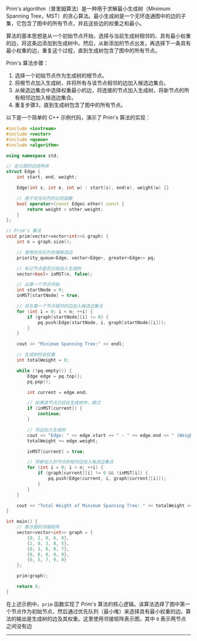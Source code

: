 
Prim's algorithm（普里姆算法）是一种用于求解最小生成树（Minimum Spanning Tree，MST）的贪心算法。最小生成树是一个无环连通图中的边的子集，它包含了图中的所有节点，并且这些边的权重之和最小。

算法的基本思想是从一个初始节点开始，选择与当前生成树相邻的、具有最小权重的边，将这条边添加到生成树中。然后，从新添加的节点出发，再选择下一条具有最小权重的边，重复这个过程，直到生成树包含了图中的所有节点。

Prim's 算法步骤：

1. 选择一个初始节点作为生成树的根节点。
2. 将根节点加入生成树，并将所有与该节点相邻的边加入候选边集合。
3. 从候选边集合中选择权重最小的边，将连接的节点加入生成树，将新节点的所有相邻边加入候选边集合。
4. 重复步骤3，直到生成树包含了图中的所有节点。

以下是一个简单的 C++ 示例代码，演示了 Prim's 算法的实现：
```cpp
#include <iostream>
#include <vector>
#include <queue>
#include <algorithm>

using namespace std;

// 定义图的边结构体
struct Edge {
    int start, end, weight;

    Edge(int s, int e, int w) : start(s), end(e), weight(w) {}

    // 用于优先队列的比较函数
    bool operator>(const Edge& other) const {
        return weight > other.weight;
    }
};

// Prim's 算法
void prim(vector<vector<int>>& graph) {
    int n = graph.size();

    // 使用优先队列存储候选边
    priority_queue<Edge, vector<Edge>, greater<Edge>> pq;

    // 标记节点是否已经加入生成树
    vector<bool> inMST(n, false);

    // 从第一个节点开始
    int startNode = 0;
    inMST[startNode] = true;

    // 将与第一个节点相邻的边加入候选边集合
    for (int i = 0; i < n; ++i) {
        if (graph[startNode][i] != 0) {
            pq.push(Edge(startNode, i, graph[startNode][i]));
        }
    }

    cout << "Minimum Spanning Tree:" << endl;

    // 生成树的总权重
    int totalWeight = 0;

    while (!pq.empty()) {
        Edge edge = pq.top();
        pq.pop();

        int current = edge.end;

        // 如果该节点已经在生成树中，跳过
        if (inMST[current]) {
            continue;
        }

        // 将边加入生成树
        cout << "Edge: " << edge.start << " - " << edge.end << " (Weight: " << edge.weight << ")" << endl;
        totalWeight += edge.weight;

        inMST[current] = true;

        // 将新加入的节点的相邻边加入候选边集合
        for (int i = 0; i < n; ++i) {
            if (graph[current][i] != 0 && !inMST[i]) {
                pq.push(Edge(current, i, graph[current][i]));
            }
        }
    }

    cout << "Total Weight of Minimum Spanning Tree: " << totalWeight << endl;
}

int main() {
    // 表示图的邻接矩阵
    vector<vector<int>> graph = {
        {0, 2, 0, 6, 0},
        {2, 0, 3, 8, 5},
        {0, 3, 0, 0, 7},
        {6, 8, 0, 0, 9},
        {0, 5, 7, 9, 0}
    };

    prim(graph);

    return 0;
}
```

在上述示例中，`prim` 函数实现了 Prim's 算法的核心逻辑。该算法选择了图中第一个节点作为初始节点，然后通过优先队列（最小堆）来选择具有最小权重的边。算法的输出是生成树的边及其权重。这里使用邻接矩阵表示图，其中 `0` 表示两节点之间没有边

---
